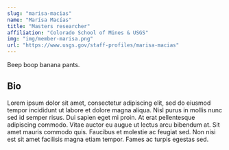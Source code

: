 ```yaml
---
slug: "marisa-macias"
name: "Marísa Macías"
title: "Masters researcher"
affiliation: "Colorado School of Mines & USGS"
img: "img/member-marisa.png"
url: "https://www.usgs.gov/staff-profiles/marisa-macias"
---
```


Beep boop banana pants.

## Bio

Lorem ipsum dolor sit amet, consectetur adipiscing elit, sed do eiusmod tempor incididunt ut labore et dolore magna aliqua. Nisl purus in mollis nunc sed id semper risus. Dui sapien eget mi proin. At erat pellentesque adipiscing commodo. Vitae auctor eu augue ut lectus arcu bibendum at. Sit amet mauris commodo quis. Faucibus et molestie ac feugiat sed. Non nisi est sit amet facilisis magna etiam tempor. Fames ac turpis egestas sed.

